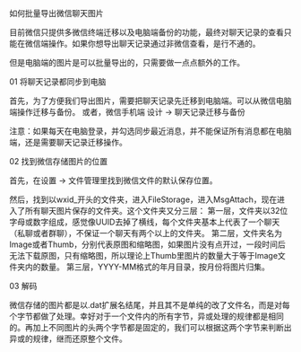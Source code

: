 如何批量导出微信聊天图片

目前微信只提供多微信终端迁移以及电脑端备份的功能，最终对聊天记录的查看只能在微信端操作。如果你想导出聊天记录通过非微信查看，是行不通的。

但是电脑端的图片是可以批量导出的，只需要做一点点额外的工作。

01 将聊天记录都同步到电脑

首先，为了方便我们导出图片，需要把聊天记录先迁移到电脑端。可以从微信电脑端操作迁移与备份。
或者，微信手机端 设计 -> 聊天记录迁移与备份

注意：如果每天在电脑登录，并勾选同步最近消息，并不能保证所有消息都在电脑端，还是需要聊天记录迁移操作。

02 找到微信存储图片的位置

首先，在设置 -> 文件管理里找到微信文件的默认保存位置。

然后，找到以wxid_开头的文件夹，进入FileStorage，进入MsgAttach，现在进入了所有聊天图片保存的文件夹。这个文件夹又分三层：
第一层，文件夹以32位字母或数字组成，感觉像UUID去掉了横线，每个文件夹基本上代表了一个聊天（私聊或者群聊），不保证一个聊天有两个以上的文件夹。
第二层，文件夹名为Image或者Thumb，分别代表原图和缩略图，如果图片没有点开过，一段时间后无法下载原图，只有缩略图，所以理论上Thumb里图片的数量大于等于Image文件夹内的数量。
第三层，YYYY-MM格式的年月目录，按月份将图片归集。

03 解码

微信存储的图片都是以.dat扩展名结尾，并且其不是单纯的改了文件名，而是对每个字节都做了处理。幸好对于一个文件内的所有字节，异或处理的规律都是相同的。再加上不同图片的头两个字节都是固定的，我们可以根据这两个字节来判断出异或的规律，继而还原整个文件。











